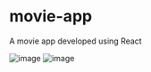 # movie-app

A movie app developed using React


![image](https://github.com/roht2103/movies-app/assets/109894186/113757b3-de82-489a-aae5-1912c0e3adde)
![image](https://github.com/roht2103/movies-app/assets/109894186/e5ef1b37-332c-4501-856d-9c5a90361188)
